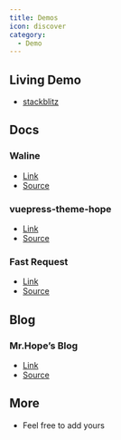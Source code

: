 ```yaml
---
title: Demos
icon: discover
category:
  - Demo
---
```


## Living Demo

- [stackblitz](https://stackblitz.com/edit/vuepress-theme-hope)

## Docs

### Waline

- [Link][waline]
- [Source](https://github.com/walinejs/waline)

### vuepress-theme-hope

- [Link][vuepress-theme-hope]
- [Source](https://github.com/vuepress-theme-hope/vuepress-theme-hope/tree/main/docs/theme)

### Fast Request

- [Link][fast-request]
- [Source](https://github.com/dromara/fast-request)

## Blog

### Mr.Hope’s Blog

- [Link](https://mrhope.site)
- [Source](https://github.com/Mister-Hope/Mister-Hope.github.io)

## More

- Feel free to add yours

[vuepress-theme-hope]: https://vuepress-theme-hope.github.io/v2/
[waline]: https://waline.js.org/en/
[fast-request]: https://dromara.org/fast-request/en/
